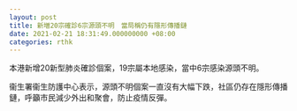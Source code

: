 ```yaml
---
layout: post
title: 新増20宗確診6宗源頭不明　當局稱仍有隱形傳播鏈
date: 2021-02-21 18:31:49.000000000 +08:00
categories: rthk
---
```


本港新增20新型肺炎確診個案，19宗屬本地感染，當中6宗感染源頭不明。

衞生署衞生防護中心表示，源頭不明個案一直沒有大幅下跌，社區仍存在隱形傳播鏈，呼籲市民減少外出和聚會，防止疫情反彈。
